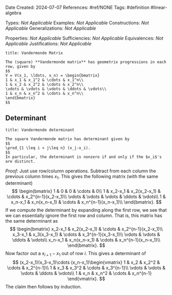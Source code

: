 Date Created: 2024-07-07
References: #ref/NONE
Tags: #definition #linear-algebra

Types: <i>Not Applicable</i>
Examples: <i>Not Applicable</i>
Constructions: <i>Not Applicable</i>
Generalizations: <i>Not Applicable</i>

Properties: <i>Not Applicable</i>
Sufficiencies: <i>Not Applicable</i>
Equivalences: <i>Not Applicable</i>
Justifications: <i>Not Applicable</i>

```ad-definition
title: Vandermonde Matrix

The (square) **Vandermonde matrix** has geometrix progressions in each row, given by
$$
V = V(x_1, \ldots, x_n) = \begin{bmatrix}
1 & x_1 & x_1^2 & \cdots & x_1^n\\
1 & x_2 & x_2^2 & \cdots & x_2^n\\
\vdots & \vdots & \vdots & \ddots & \vdots\\
1 & x_n & x_n^2 & \cdots & x_n^n\\
\end{bmatrix}
$$

```

## Determinant

```ad-theorem
title: Vandermonde determinant

The square Vandermonde matrix has determinant given by
$$
\prod_{1 \leq i < j\leq n} (x_j-x_i).
$$
In particular, the determinant is nonzero if and only if the $x_i$'s are distinct.
```

*Proof:* Just use row/column operations. Subtract from each column the previous column times $x_1$. This gives the following matrix (with the same determinant)
$$
\begin{bmatrix}
1 & 0 & 0 & \cdots & 0\\
1 & x_2-x_1 & x_2(x_2-x_1) & \cdots & x_2^{n-1}(x_2-x_1)\\
\vdots & \vdots & \vdots & \ddots & \vdots\\
1 & x_n-x_1 & x_n(x_n-x_1) & \cdots & x_n^{n-1}(x_n-x_1)\\
\end{bmatrix}.
$$
If we compute the determinant by expanding along the first row, we see that we can essentially ignore the first row and column. That is, this matrix has the same determinant as
$$
\begin{bmatrix}
x_2-x_1 & x_2(x_2-x_1) & \cdots & x_2^{n-1}(x_2-x_1)\\
x_3-x_1 & x_3(x_3-x_1) & \cdots & x_3^{n-1}(x_3-x_1)\\
\vdots & \vdots & \ddots & \vdots\\
x_n-x_1 & x_n(x_n-x_1) & \cdots & x_n^{n-1}(x_n-x_1)\\
\end{bmatrix}.
$$
Now factor out a $x_{i+1}-x_1$ out of row $i$. This gives a determinant of
$$
(x_2-x_1)(x_3-x_1)\cdots (x_n-x_1)\begin{vmatrix}
1 & x_2 & x_2^2 & \cdots & x_2^{n-1}\\
1 & x_3 & x_3^2 & \cdots & x_3^{n-1}\\
\vdots & \vdots & \vdots & \ddots & \vdots\\
1 & x_n & x_n^2 & \cdots & x_n^{n-1}
\end{vmatrix}.
$$
The claim then follows by induction.